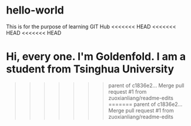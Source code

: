 # hello-world
This is for the purpose of learning GIT Hub
<<<<<<< HEAD
<<<<<<< HEAD
<<<<<<< HEAD

Hi, every one. I'm Goldenfold.
I am a student from Tsinghua University
=======
>>>>>>> parent of c1836e2... Merge pull request #1 from zuoxianliang/readme-edits
=======
>>>>>>> parent of c1836e2... Merge pull request #1 from zuoxianliang/readme-edits
